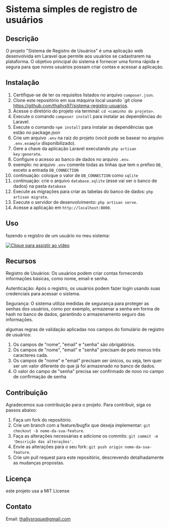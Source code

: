 # Sistema simples de registro de usuários

## Descrição

O projeto "Sistema de Registro de Usuários" é uma aplicação web desenvolvida em Laravel que permite aos usuários se cadastrarem na plataforma. O objetivo principal do sistema é fornecer uma forma rápida e segura para que novos usuários possam criar contas e acessar a aplicação.

## Instalação

1. Certifique-se de ter os requisitos listados no arquivo `composer.json`.
2. Clone este repositório em sua máquina local usando `git clone https://github.com/thallys97/sistema-registro-usuarios.
3. Acesse o diretório do projeto via terminal: `cd <caminho do projeto>`.
4. Execute o comando `composer install` para instalar as dependências do Laravel.
5. Execute o comando `npm install` para instalar as dependências que estão no package.json
6. Crie um arquivo `.env` na raiz do projeto (você pode se basear no arquivo `.env.example` disponibilizado).
7. Gere a chave da aplicação Laravel executando `php artisan key:generate`.
8. Configure o acesso ao banco de dados no arquivo `.env`.
9. exemplo: no arquivo `.env` comente todas as linhas que tem o prefixo `DB_` exceto a entrada `DB_CONNECTION`
10. continuação: coloque o valor de `DB_CONNECTION` como `sqlite`
11. continuação: crie o arquivo `database.sqlite` (esse vai ser o banco de dados) na pasta `database` 
12. Execute as migrações para criar as tabelas do banco de dados: `php artisan migrate`.
13. Execute o servidor de desenvolvimento: `php artisan serve`.
14. Acesse a aplicação em `http://localhost:8000`.


## Uso


fazendo o registro de um usuário no meu sistema: 

[![Clique para assistir ao vídeo](https://img.youtube.com/vi/aaOZ2cPOppU/0.jpg)](https://www.youtube.com/watch?v=aaOZ2cPOppU)


## Recursos

Registro de Usuários: Os usuários podem criar contas fornecendo informações básicas, como nome, email e senha.

Autenticação: Após o registro, os usuários podem fazer login usando suas credenciais para acessar o sistema.

Segurança: O sistema utiliza medidas de segurança para proteger as senhas dos usuários, como por exemplo, armazenar a senha em forma de hash no banco de dados, garantindo o armazenamento seguro das informações.

algumas regras de validação aplicadas nos campos do fomulário de registro de usuários:

1. Os campos de "nome", "email" e "senha" são obrigatórios.
2. Os campos de "nome", "email" e "senha" precisam de pelo menos três caracteres cada.
3. Os campos de "nome" e "email" precisam ser únicos, ou seja, tem quer ser um valor diferente do que já foi armazenado no banco de dados.
4. O valor do campo de "senha" precisa ser confirmado de novo no campo de confirmação de senha


## Contribuição

Agradecemos sua contribuição para o projeto. Para contribuir, siga os passos abaixo:

1. Faça um fork do repositório.
2. Crie um branch com a feature/bugfix que deseja implementar: `git checkout -b nome-da-sua-feature`.
3. Faça as alterações necessárias e adicione os commits: `git commit -m 'Descrição das alterações'`.
4. Envie as alterações para o seu fork: `git push origin nome-da-sua-feature`.
5. Crie um pull request para este repositório, descrevendo detalhadamente as mudanças propostas.

## Licença

este projeto usa a MIT License 

## Contato

Email: thallysroque@gmail.com

